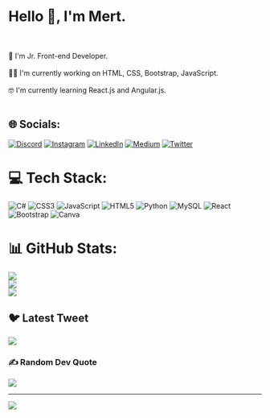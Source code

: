 # Hello 👋, I'm Mert.
<br><br>🚀 I'm Jr. Front-end Developer.<br><br>👩‍💻 I'm currently working on HTML, CSS, Bootstrap, JavaScript.<br><br>🤓 I'm currently learning React.js and Angular.js.<br><br>


## 🌐 Socials:
[![Discord](https://img.shields.io/badge/Discord-%237289DA.svg?logo=discord&logoColor=white)](https://discord.gg/measses#7846) [![Instagram](https://img.shields.io/badge/Instagram-%23E4405F.svg?logo=Instagram&logoColor=white)](https://instagram.com/mertaraz10) [![LinkedIn](https://img.shields.io/badge/LinkedIn-%230077B5.svg?logo=linkedin&logoColor=white)](https://linkedin.com/in/https://www.linkedin.com/in/muhammedmertaraz/) [![Medium](https://img.shields.io/badge/Medium-12100E?logo=medium&logoColor=white)](https://medium.com/@mertaraz7) [![Twitter](https://img.shields.io/badge/Twitter-%231DA1F2.svg?logo=Twitter&logoColor=white)](https://twitter.com/meassesss) 

# 💻 Tech Stack:
![C#](https://img.shields.io/badge/c%23-%23239120.svg?style=for-the-badge&logo=c-sharp&logoColor=white) ![CSS3](https://img.shields.io/badge/css3-%231572B6.svg?style=for-the-badge&logo=css3&logoColor=white) ![JavaScript](https://img.shields.io/badge/javascript-%23323330.svg?style=for-the-badge&logo=javascript&logoColor=%23F7DF1E) ![HTML5](https://img.shields.io/badge/html5-%23E34F26.svg?style=for-the-badge&logo=html5&logoColor=white) ![Python](https://img.shields.io/badge/python-3670A0?style=for-the-badge&logo=python&logoColor=ffdd54) ![MySQL](https://img.shields.io/badge/mysql-%2300f.svg?style=for-the-badge&logo=mysql&logoColor=white) ![React](https://img.shields.io/badge/react-%2320232a.svg?style=for-the-badge&logo=react&logoColor=%2361DAFB) ![Bootstrap](https://img.shields.io/badge/bootstrap-%23563D7C.svg?style=for-the-badge&logo=bootstrap&logoColor=white) ![Canva](https://img.shields.io/badge/Canva-%2300C4CC.svg?style=for-the-badge&logo=Canva&logoColor=white)
# 📊 GitHub Stats:
![](https://github-readme-stats.vercel.app/api?username=measses&theme=tokyonight&hide_border=false&include_all_commits=false&count_private=false)<br/>
![](https://github-readme-streak-stats.herokuapp.com/?user=measses&theme=tokyonight&hide_border=false)<br/>
![](https://github-readme-stats.vercel.app/api/top-langs/?username=measses&theme=tokyonight&hide_border=false&include_all_commits=false&count_private=false&layout=compact)

## 🐦 Latest Tweet
[![](https://gtce.itsvg.in/api?username=meassesss)](https://github.com/VishwaGauravIn/github-twitter-card-embed)

### ✍️ Random Dev Quote
![](https://quotes-github-readme.vercel.app/api?type=horizontal&theme=radical)

---
[![](https://visitcount.itsvg.in/api?id=measses&icon=0&color=0)](https://visitcount.itsvg.in)

<!-- Proudly created with GPRM ( https://gprm.itsvg.in ) -->
